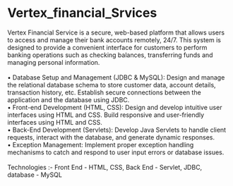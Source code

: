 # Vertex_financial_Srvices
Vertex Financial Service is a secure, web-based platform that allows users to access and manage their bank accounts remotely, 24/7. This system is designed to provide a convenient interface for customers to perform banking operations such as checking balances, transferring funds and managing personal information. <br><br>
•	Database Setup and Management (JDBC & MySQL): Design and manage the relational database schema to store customer data, account details, transaction history, etc. Establish secure 
  connections between the application and the database using JDBC. <br>
•	Front-end Development (HTML, CSS): Design and develop intuitive user interfaces using HTML and CSS. Build responsive and user-friendly interfaces using HTML and CSS.<br>
•	Back-End Development (Servlets): Develop Java Servlets to handle client requests, interact with the database, and generate dynamic responses.<br>
•	Exception Management: Implement proper exception handling mechanisms to catch and respond to user input errors or database issues.<br><br>
 Technologies :- Front End - HTML, CSS, Back End - Servlet, JDBC, database - MySQL


